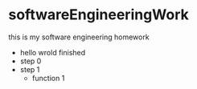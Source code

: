 # softwareEngineeringWork
this is my software engineering homework

- hello wrold finished
- step 0
- step 1
    - function 1
